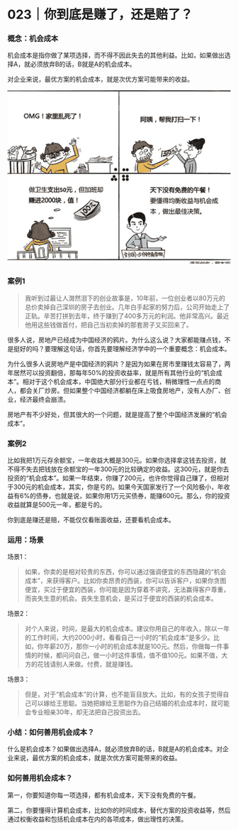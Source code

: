 # 023｜你到底是赚了，还是赔了？

### 概念：机会成本

机会成本是指你做了某项选择，而不得不因此失去的其他利益。比如，如果做出选择A，就必须放弃B的话，B就是A的机会成本。

对企业来说，最优方案的机会成本，就是次优方案可能带来的收益。

![](img/d9e95be2be45a78d85a8a030c2c01bc4.jpg)

### 案例1

> 我听到过最让人潸然泪下的创业故事是，10年前，一位创业者以80万元的总价卖掉自己深圳的房子去创业。几年白手起家的努力后，公司开始走上了正轨。辛苦打拼到去年，终于赚到了400多万元的利润。他非常高兴。最近他用这些钱做首付，把自己当初卖掉的那套房子又买回来了。

很多人说，房地产已经成为中国经济的鸦片。为什么这么说？大家都能赚点钱，不是挺好的吗？要理解这句话，你首先要理解经济学中的一个重要概念：机会成本。

为什么很多人说房地产是中国经济的鸦片？是因为如果在房市里赚钱太容易了，两年居然可以投资翻倍，那每年50%的投资收益率，就是所有其他行业的“机会成本”。相对于这个机会成本，中国绝大部分行业都在亏钱，稍微理性一点点的商人，都会关厂炒房。但如果整个中国经济都躺在床上吸食房地产，没有人办厂、创业，经济最终会崩溃。

房地产有不少好处，但其很大的一个问题，就是提高了整个中国经济发展的“机会成本”。

### 案例2

比如我把1万元存余额宝，一年收益大概是300元。如果你选择拿这钱去投资，就不得不失去把钱放在余额宝的一年300元的比较确定的收益。这300元，就是你去投资的“机会成本”。如果一年结束，你赚了200元，也许你觉得自己赚了，但相对于300元的机会成本，其实，你是亏的。如果今天国家发行了一个风险极小，年收益有6%的债券，也就是说，如果你用1万元买债券，能赚600元。那么，你的投资收益就算是500元一年，都是亏的。

你到底是赚还是赔，不能仅仅看账面收益，还要看机会成本。

### 运用：场景

场景1：

> 如果，你卖的是相对较贵的东西，你可以通过强调便宜的东西隐藏的“机会成本”，来获得客户。比如你卖昂贵的西装，你可以告诉客户，如果你贪图便宜，买过于便宜的西装，你可能是因为穿着不讲究，无法赢得客户尊重，而丧失生意的机会。丧失生意机会，是买过于便宜的西装的机会成本。

场景2：

> 对个人来说，时间，是最大的机会成本。建议你用自己的年收入，除以一年的工作时间，大约2000小时，看看自己一小时的“机会成本”是多少。比如，你年薪20万，那你一小时的机会成本就是100元。然后，你做每一件事情的时候，都问问自己，做一小时这件事情，值不值100元。如果不值，大方的花钱请别人来做。付费，就是赚钱。

场景3：

> 但是，对于“机会成本”的计算，也不能盲目放大。比如，有的女孩子觉得自己可以嫁给王思聪。当她把嫁给王思聪作为自己结婚的机会成本时，就可能会专业相亲30年，却无法把自己投资出去。

### 小结：如何善用机会成本？

什么是机会成本？如果做出选择A，就必须放弃B的话，B就是A的机会成本。对企业来说，最优方案的机会成本，就是次优方案可能带来的收益。

### 如何善用机会成本？

第一，你要知道你每一项选择，都有机会成本，天下没有免费的午餐。

第二，你要懂得计算机会成本，比如你的时间成本，替代方案的投资收益等，然后通过权衡收益和包括机会成本在内的各项成本，做出理性的决策。